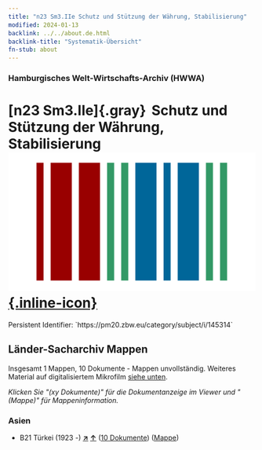 ```yaml
---
title: "n23 Sm3.IIe Schutz und Stützung der Währung, Stabilisierung"
modified: 2024-01-13
backlink: ../../about.de.html
backlink-title: "Systematik-Übersicht"
fn-stub: about
---
```


### Hamburgisches Welt-Wirtschafts-Archiv (HWWA)

# [n23 Sm3.IIe]{.gray}&#8201; Schutz und Stützung der Währung, Stabilisierung &#160; [![Wikidata](/images/Wikidata-logo.svg "Wikidata"){.inline-icon}](http://www.wikidata.org/entity/Q104710980)

<div class="hint">Persistent Identifier: `https://pm20.zbw.eu/category/subject/i/145314`</div>







## Länder-Sacharchiv Mappen






Insgesamt 1 Mappen, 10 Dokumente - Mappen unvollständig. Weiteres Material auf digitalisiertem Mikrofilm [siehe unten](#filmsections).

_Klicken Sie "(xy Dokumente)" für die Dokumentanzeige im Viewer und "(Mappe)" für Mappeninformation._




### Asien

- B21 Türkei (1923 -) [**&nearr;**](../../../geo/i/141111/about.de.html "Türkei (1923 -) (alle Mappen)") [**&uarr;**](../../../geo/about.de.html#B21 "Ländersystematik") (<a href="https://pm20.zbw.eu/iiifview/folder/sh/141111,145314" title="über: Türkei (1923 -) : Schutz und Stützung der Währung, Stabilisierung" target="_blank">10 Dokumente</a>) ([Mappe](../../../../folder/sh/1411xx/141111/1453xx/145314/about.de.html))



<a id="filmsections" />













